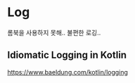# Log

롬북을 사용하지 못해.. 불편한 로깅..

## Idiomatic Logging in Kotlin
https://www.baeldung.com/kotlin/logging

